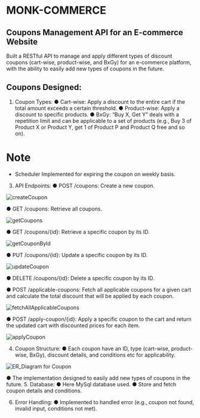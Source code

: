 # MONK-COMMERCE

Coupons Management API for an E-commerce Website
------------------------------------------------
Built a RESTful API to manage and apply different types of discount coupons (cart-wise, product-wise, and BxGy) for an e-commerce platform, with the ability to easily add new types of coupons in the future.

Coupons Designed:
----------------
1. Coupon Types:
● Cart-wise: Apply a discount to the entire cart if the total amount exceeds a
certain threshold.
● Product-wise: Apply a discount to specific products.
● BxGy: “Buy X, Get Y” deals with a repetition limit and can be applicable to a set
of products (e.g., Buy 3 of Product X or Product Y, get 1 of Product P and Product
Q free and so on).

# Note 
- Scheduler Implemented for expiring the coupon on weekly basis.
  

3. API Endpoints:
● POST /coupons: Create a new coupon. 

![createCoupon](https://github.com/user-attachments/assets/9fbc39b2-8a9a-4622-8486-5f19d1cea1e2)

● GET /coupons: Retrieve all coupons.

![getCoupons](https://github.com/user-attachments/assets/b7d33cad-89f2-40f8-ac61-b7b6850b9ba9)

● GET /coupons/{id}: Retrieve a specific coupon by its ID.

![getCouponById](https://github.com/user-attachments/assets/9d332c06-ff8d-4706-8248-a24cdc1cc9f4)

● PUT /coupons/{id}: Update a specific coupon by its ID.

![updateCoupon](https://github.com/user-attachments/assets/96e255a0-a63d-477b-a35e-f972dff98977)

● DELETE /coupons/{id}: Delete a specific coupon by its ID.

● POST /applicable-coupons: Fetch all applicable coupons for a given cart and
calculate the total discount that will be applied by each coupon.

![fetchAllApplicableCoupons](https://github.com/user-attachments/assets/7a00bfc2-db64-4167-8abf-b9dc31f49585)

● POST /apply-coupon/{id}: Apply a specific coupon to the cart and return the
updated cart with discounted prices for each item.

![applyCoupon](https://github.com/user-attachments/assets/743e2925-3a24-4591-a3bf-9c6b58fac580)


4. Coupon Structure:
● Each coupon have an ID, type (cart-wise, product-wise, BxGy), discount
details, and conditions etc for applicability.

![ER_Diagram for Coupon](https://github.com/user-attachments/assets/22889520-c178-4f76-aba7-77efee14fcc6)


● The implementation designed to easily add new types of coupons in
the future.
5. Database:
● Here MySql database used.
● Store and fetch coupon details and conditions.

6. Error Handling:
● Implemented to handled error (e.g., coupon not found, invalid input, conditions
not met).
